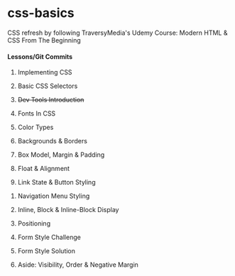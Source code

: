 # css-basics

CSS refresh by following TraversyMedia's Udemy Course: Modern HTML & CSS From The Beginning

#### Lessons/Git Commits

1. Implementing CSS

1. Basic CSS Selectors

1. ~~Dev Tools Introduction~~

1. Fonts In CSS

1. Color Types

1. Backgrounds & Borders

1. Box Model, Margin & Padding

1. Float & Alignment

1. Link State & Button Styling

<!-- START VIDEO HERE -->
<!-- START VIDEO HERE -->
<!-- START VIDEO HERE -->
1. Navigation Menu Styling

1. Inline, Block & Inline-Block Display

1. Positioning

1. Form Style Challenge

1. Form Style Solution

1. Aside: Visibility, Order & Negative Margin